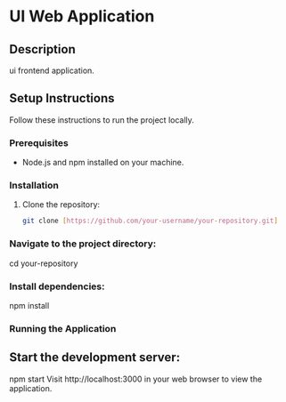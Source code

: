 # UI Web Application

## Description

ui frontend application.

## Setup Instructions

Follow these instructions to run the project locally.

### Prerequisites

- Node.js and npm installed on your machine.

### Installation

1. Clone the repository:

   ```bash
   git clone [https://github.com/your-username/your-repository.git]
### Navigate to the project directory:
cd your-repository
### Install dependencies:

npm install

### Running the Application
## Start the development server:
npm start
Visit http://localhost:3000 in your web browser to view the application.





